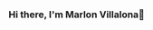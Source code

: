 ### Hi there, I'm Marlon Villalona👋

<!--
**Marlon-Vipe/Marlon-Vipe** is a ✨ _special_ ✨ repository because its `README.md` (this file) appears on your GitHub profile.

Here are some ideas to get you started:

- 🔭 I’m currently working on 
- 🌱 I’m currently learning 
- 👯 I’m looking to collaborate on 
- 🤔 I’m looking for help with 
- 💬 Ask me about whatelse
- 📫 How to reach me: 
- 😄 Pronouns: ...
- ⚡ Fun fact: ...
-->
